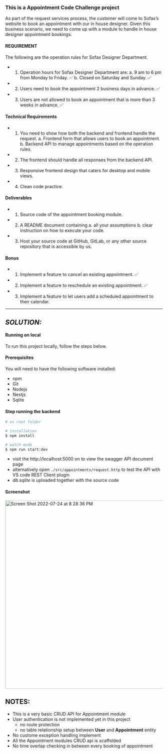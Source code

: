 ### This is a Appointment Code Challenge project 

As part of the request services process, the customer will come to Sofax’s website to book an appointment with our in house designer. Given this business scenario, we need to come up with a module to handle in house designer appointment bookings.

#### REQUIREMENT
The following are the operation rules for Sofax Designer Department.

- 1. Operation hours for Sofax Designer Department are:
a. 9 am to 6 pm from Monday to Friday. ✅
b. Closed on Saturday and Sunday. ✅
- 2. Users need to book the appointment 2 business days in advance. ✅
- 3. Users are not allowed to book an appointment that is more than 3 weeks in advance. ✅

#### Technical Requirements
- 1. You need to show how both the backend and frontend handle the request.
a. Frontend form that allows users to book an appointment.
b. Backend API to manage appointments based on the operation rules.
- 2. The frontend should handle all responses from the backend API.
- 3. Responsive frontend design that caters for desktop and mobile views.
- 4. Clean code practice.

#### Deliverables
- 1. Source code of the appointment booking module.
- 2. A README document containing
a. all your assumptions
b. clear instruction on how to execute your code.
- 3. Host your source code at GitHub, GitLab, or any other source repository that is accessible by us.

#### Bonus
- 1. Implement a feature to cancel an existing appointment. ✅
- 2. Implement a feature to reschedule an existing appointment. ✅
- 3. Implement a feature to let users add a scheduled appointment to their calendar.

<hr>

## *SOLUTION:*
#### Running on local

To run this project locally, follow the steps below.

#### Prerequisites

You will need to have the following software installed:
* npm
* Git
* Nodejs
* Nestjs
* Sqlite


#### Step running the backend

```bash
# on root folder

# installation
$ npm install

# watch mode
$ npm run start:dev
```

- visit the http://localhost:5000 on to view the swagger API document page
- alternatively open `./src/appointments/request.http` to test the API with VS code REST Client plugin
- *db.sqlite* is uploaded together with the source code

#### Screenshot
<img width="600" alt="Screen Shot 2022-07-24 at 8 28 36 PM" src="https://user-images.githubusercontent.com/41196218/180647817-5b99c3f5-27b8-441d-a2eb-7b0ee43505ef.png">


## NOTES:

- This is a very basic CRUD API for Appointment module
- User authentication is not implemented yet in this project
    * no route protection
    * no table relationship setup between **User** and **Appointment** entity
- No custome exception handling implement
- All the Appointment modules CRUD api is scaffolded
- No time overlap checking in between every booking of appointment 

